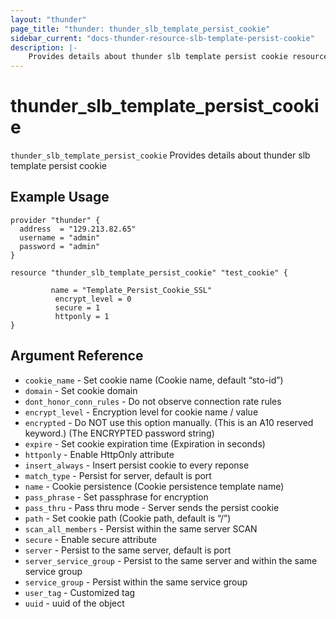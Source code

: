```yaml
---
layout: "thunder"
page_title: "thunder: thunder_slb_template_persist_cookie"
sidebar_current: "docs-thunder-resource-slb-template-persist-cookie"
description: |-
	Provides details about thunder slb template persist cookie resource for A10
---
```


# thunder\_slb\_template\_persist\_cookie

`thunder_slb_template_persist_cookie` Provides details about thunder slb template persist cookie
## Example Usage


```hcl
provider "thunder" {
  address  = "129.213.82.65"
  username = "admin"
  password = "admin"
}

resource "thunder_slb_template_persist_cookie" "test_cookie" {
        
         name = "Template_Persist_Cookie_SSL"
          encrypt_level = 0
          secure = 1
          httponly = 1      
}

```

## Argument Reference

* `cookie_name` - Set cookie name (Cookie name, default “sto-id”)
* `domain` - Set cookie domain
* `dont_honor_conn_rules` - Do not observe connection rate rules
* `encrypt_level` - Encryption level for cookie name / value
* `encrypted` - Do NOT use this option manually. (This is an A10 reserved keyword.) (The ENCRYPTED password string)
* `expire` - Set cookie expiration time (Expiration in seconds)
* `httponly` - Enable HttpOnly attribute
* `insert_always` - Insert persist cookie to every reponse
* `match_type` - Persist for server, default is port
* `name` - Cookie persistence (Cookie persistence template name)
* `pass_phrase` - Set passphrase for encryption
* `pass_thru` - Pass thru mode - Server sends the persist cookie
* `path` - Set cookie path (Cookie path, default is “/”)
* `scan_all_members` - Persist within the same server SCAN
* `secure` - Enable secure attribute
* `server` - Persist to the same server, default is port
* `server_service_group` - Persist to the same server and within the same service group
* `service_group` - Persist within the same service group
* `user_tag` - Customized tag
* `uuid` - uuid of the object

